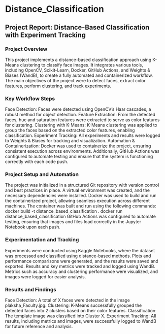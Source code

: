 # Distance_Classification
## Project Report: Distance-Based Classification with Experiment Tracking

### Project Overview
This project implements a distance-based classification approach using K-Means clustering to classify face images. It integrates various tools, including OpenCV, Scikit-Learn, Docker, GitHub Actions, and Weights & Biases (WandB), to create a fully automated and containerized workflow. The main objectives of the project were to detect faces, extract color features, perform clustering, and track experiments.

### Key Workflow Steps

Face Detection: Faces were detected using OpenCV’s Haar cascades, a robust method for object detection.
Feature Extraction: From the detected faces, hue and saturation features were extracted to serve as color features for clustering.
Clustering with K-Means: K-Means clustering was applied to group the faces based on the extracted color features, enabling classification.
Experiment Tracking: All experiments and results were logged to Weights & Biases for tracking and visualization.
Automation & Containerization: Docker was used to containerize the project, ensuring consistent execution across environments. Additionally, GitHub Actions was configured to automate testing and ensure that the system is functioning correctly with each code push.

### Project Setup and Automation

The project was initialized in a structured Git repository with version control and best practices in place.
A virtual environment was created, and the necessary dependencies were installed.
Docker was used to build and run the containerized project, allowing seamless execution across different machines. The container was built and run using the following commands:
docker build -t distance_based_classification .
docker run distance_based_classification
GitHub Actions was configured to automate testing, ensuring that images and files load correctly in the Jupyter Notebook upon each push.

### Experimentation and Tracking

Experiments were conducted using Kaggle Notebooks, where the dataset was processed and classified using distance-based methods. Plots and performance comparisons were generated, and the results were saved and exported.
Results and key metrics were tracked and logged using WandB. Metrics such as accuracy and clustering performance were visualized, and images were logged for easier analysis.

### Results and Findings

Face Detection: A total of X faces were detected in the image plaksha_Faculty.jpg.
Clustering: K-Means successfully grouped the detected faces into 2 clusters based on their color features.
Classification: The template image was classified into Cluster X.
Experiment Tracking: All results, including metrics and images, were successfully logged to WandB for future reference and analysis.
